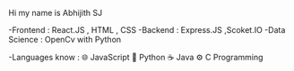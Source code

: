 Hi my name is Abhijith SJ

-Frontend        :    React.JS , HTML , CSS
-Backend         :    Express.JS ,Scoket.IO
-Data Science    :    OpenCv with Python

-Languages know  :    🌐 JavaScript
                      🐍 Python
                      ☕ Java
                      ⚙️ C Programming


<!---
AGENTSJ/AGENTSJ is a ✨ special ✨ repository because its `README.md` (this file) appears on your GitHub profile.
You can click the Preview link to take a look at your changes.
--->
